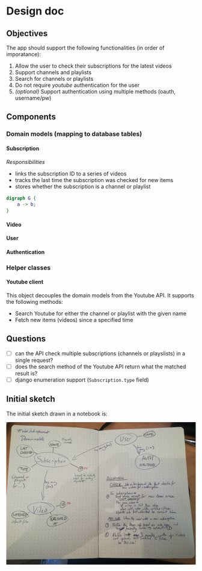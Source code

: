 # Design doc

## Objectives

The app should support the following functionalities (in order of imporatance):

1. Allow the user to check their subscriptions for the latest videos
2. Support channels and playlists
3. Search for channels or playlists
4. Do not require _youtube_ authentication for the user
3. *(optional)* Support authentication using multiple methods (oauth, username/pw)

## Components


### Domain models (mapping to database tables)

#### Subscription

*Responsibilities*

* links the subscription ID to a series of videos
* tracks the last time the subscription was checked for new items
* stores whether the subscription is a channel or playlist

```dot
digraph G {
    a -> b;
}
```

#### Video

#### User

#### Authentication

### Helper classes

#### Youtube client

This object decouples the domain models from the Youtube API. It supports the following methods:

* Search Youtube for either the channel or playlist with the given name
* Fetch new items (videos) since a specified time

## Questions

* [ ] can the API check multiple subscriptions (channels or playslists) in a single request?
* [ ] does the search method of the Youtube API return what the matched result is?
* [ ] django enumeration support (`Subscription.type` field)

## Initial sketch

The initial sketch drawn in a notebook is:

![Initial sketch of the implementation](./notebook_screenshot.jpg)
